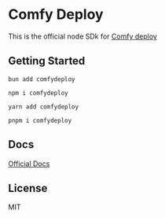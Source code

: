 # Comfy Deploy

This is the official node SDk for [Comfy deploy](https://www.comfydeploy.com/)

## Getting Started

```
bun add comfydeploy
```
```
npm i comfydeploy
```
```
yarn add comfydeploy
```
```
pnpm i comfydeploy
```

## Docs
[Official Docs](https://www.comfydeploy.com/docs)

## License

MIT
